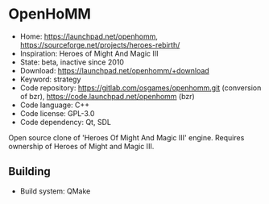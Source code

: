 # OpenHoMM

- Home: https://launchpad.net/openhomm, https://sourceforge.net/projects/heroes-rebirth/
- Inspiration: Heroes of Might And Magic III
- State: beta, inactive since 2010
- Download: https://launchpad.net/openhomm/+download
- Keyword: strategy
- Code repository: https://gitlab.com/osgames/openhomm.git (conversion of bzr), https://code.launchpad.net/openhomm (bzr)
- Code language: C++
- Code license: GPL-3.0
- Code dependency: Qt, SDL

Open source clone of 'Heroes Of Might And Magic III' engine.
Requires ownership of Heroes of Might and Magic III.

## Building

- Build system: QMake
